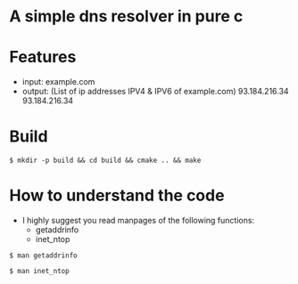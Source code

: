 # A simple dns resolver in pure c

# Features
- input: example.com
- output: (List of ip addresses IPV4 & IPV6 of example.com)
	93.184.216.34
	93.184.216.34

# Build
```console
$ mkdir -p build && cd build && cmake .. && make
```

# How to understand the code
- I highly suggest you read manpages of the following functions:
    - getaddrinfo
    - inet_ntop
```console
$ man getaddrinfo
```
```console
$ man inet_ntop
```
